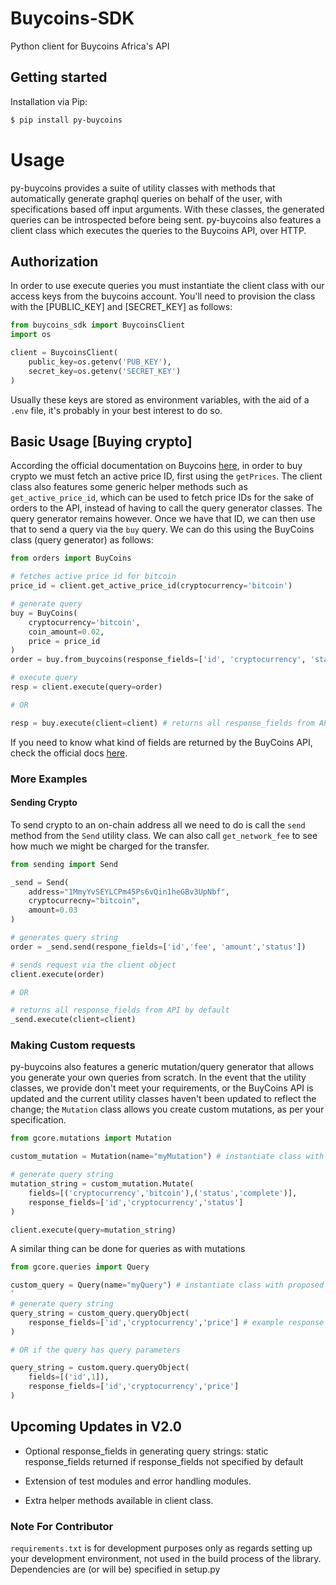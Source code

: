 # Buycoins-SDK
Python client for Buycoins Africa's API

## Getting started
Installation via Pip:

```bash
$ pip install py-buycoins
```

# Usage
py-buycoins provides a suite of utility classes with methods that automatically generate graphql queries on behalf of the user, with specifications based off input arguments. With these classes, the generated queries can be introspected before being sent. py-buycoins also features a client class which executes the queries to the Buycoins API, over HTTP.


## Authorization
In order to use execute queries you must instantiate the client class with our access keys from the buycoins account. You'll need to provision the class with the \[PUBLIC_KEY\] and \[SECRET_KEY\] as follows:

```python
from buycoins_sdk import BuycoinsClient
import os

client = BuycoinsClient(
    public_key=os.getenv('PUB_KEY'),
    secret_key=os.getenv('SECRET_KEY')
)

```

Usually these keys are stored as environment variables, with the aid of a `.env` file, it's probably in your best interest to do so.


## Basic Usage [Buying crypto]
According the official documentation on Buycoins [here](https://developers.buycoins.africa/), in order to buy crypto we must fetch an active price ID, first using the `getPrices`. The client class also features some generic helper methods such as `get_active_price_id`, which can be used to fetch price IDs for the sake of orders to the API, instead of having to call the query generator classes. The query generator remains however. Once we have that ID, we can then use that to send a query via the `buy` query. We can do this using the BuyCoins class (query generator) as follows:

```python
from orders import BuyCoins

# fetches active price id for bitcoin
price_id = client.get_active_price_id(cryptocurrency='bitcoin') 

# generate query
buy = BuyCoins(
    cryptocurrency='bitcoin',
    coin_amount=0.02,
    price = price_id
)
order = buy.from_buycoins(response_fields=['id', 'cryptocurrency', 'status']) # generates query string

# execute query
resp = client.execute(query=order)

# OR

resp = buy.execute(client=client) # returns all response_fields from API by default
```
If you need to know what kind of fields are returned by the BuyCoins API, check the official docs [here](https://developers.buycoins.africa/).


### More Examples
#### Sending Crypto
To send crypto to an on-chain address all we need to do is call the `send` method from the `Send` utility class. We can also call `get_network_fee` to see how much we might be charged for the transfer.

```python
from sending import Send

_send = Send(
    address="1MmyYvSEYLCPm45Ps6vQin1heGBv3UpNbf",
    cryptocurrecny="bitcoin",
    amount=0.03
)

# generates query string
order = _send.send(respone_fields=['id','fee', 'amount','status'])

# sends request via the client object
client.execute(order)

# OR

# returns all response_fields from API by default
_send.execute(client=client)

```

### Making Custom requests 
py-buycoins also features a generic mutation/query generator that allows you generate your own queries from scratch. In the event that the utility classes, we provide don't meet your requirements, or the BuyCoins API is updated and the current utility classes haven't been updated to reflect the change; the `Mutation` class allows you create custom mutations, as per your specification.

```python
from gcore.mutations import Mutation

custom_mutation = Mutation(name="myMutation") # instantiate class with proposed name of mutation

# generate query string
mutation_string = custom_mutation.Mutate(
    fields=[('cryptocurrency','bitcoin'),('status','complete')],
    response_fields=['id','cryptocurrency','status']
)

client.execute(query=mutation_string)
```

A similar thing can be done for queries as with mutations

```python
from gcore.queries import Query

custom_query = Query(name="myQuery") # instantiate class with proposed name of query
`
# generate query string
query_string = custom_query.queryObject(
    response_fields=['id','cryptocurrency','price'] # example response fields
)

# OR if the query has query parameters

query_string = custom.query.queryObject(
    fields=[('id',1]),
    response_fields=['id','cryptocurrency','price']
)
```

## Upcoming Updates in V2.0

- Optional response_fields in generating query strings: static response_fields returned if response_fields not specified by default

- Extension of test modules and error handling modules.

- Extra helper methods available in client class.

### Note For Contributor

```requirements.txt``` is for development purposes only as regards setting up your development environment, not used in the build process of the library. Dependencies are (or will be) specified in setup.py